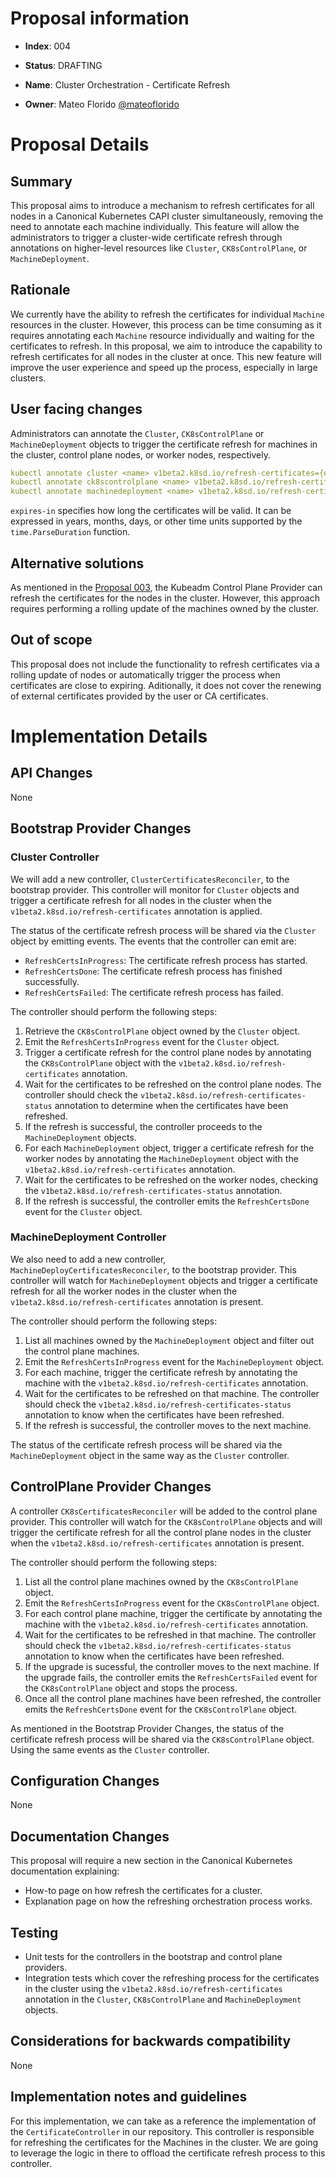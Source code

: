 <!--
To start a new proposal, create a copy of this template on this directory and
fill out the sections below.
-->

# Proposal information

<!-- Index number -->
- **Index**: 004

<!-- Status -->
- **Status**: DRAFTING
<!-- **DRAFTING**/**ACCEPTED**/**REJECTED** -->

<!-- Short description for the feature -->
- **Name**: Cluster Orchestration - Certificate Refresh

<!-- Owner name and github handle -->
- **Owner**: Mateo Florido [@mateoflorido](https://github.com/mateoflorido)

# Proposal Details

## Summary
<!--
In a short paragraph, explain what the proposal is about and what problem
it is attempting to solve.
-->

This proposal aims to introduce a mechanism to refresh certificates for all
nodes in a Canonical Kubernetes CAPI cluster simultaneously, removing the
need to annotate each machine individually. This feature will allow the
administrators to trigger a cluster-wide certificate refresh through
annotations on higher-level resources like `Cluster`, `CK8sControlPlane`, or
`MachineDeployment`.

## Rationale
<!--
This section COULD be as short or as long as needed. In the appropriate amount
of detail, you SHOULD explain how this proposal improves k8s providers, what is the
problem it is trying to solve and how this makes the user experience better.

You can do this by describing user scenarios, and how this feature helps them.
You can also provide examples of how this feature may be used.
-->

We currently have the ability to refresh the certificates for individual
`Machine` resources in the cluster. However, this process can be time consuming
as it requires annotating each `Machine` resource individually and waiting for
the certificates to refresh. In this proposal, we aim to introduce the
capability to refresh certificates for all nodes in the cluster at once. This
new feature will improve the user experience and speed up the process,
especially in large clusters.

## User facing changes
<!--
This section MUST describe any user-facing changes that this feature brings, if
any. If an API change is required, the affected endpoints MUST be mentioned. If
the output of any k8s command changes, the difference MUST be mentioned, with a
clear example of "before" and "after".
-->

Administrators can annotate the `Cluster`, `CK8sControlPlane` or
`MachineDeployment` objects to trigger the certificate refresh for machines in the
cluster, control plane nodes, or worker nodes, respectively.

```yaml
kubectl annotate cluster <name> v1beta2.k8sd.io/refresh-certificates={expires-in}
kubectl annotate ck8scontrolplane <name> v1beta2.k8sd.io/refresh-certificates={expires-in}
kubectl annotate machinedeployment <name> v1beta2.k8sd.io/refresh-certificates={expires-in}
```

`expires-in` specifies how long the certificates will be valid. It can be
expressed in years, months, days, or other time units supported by the
`time.ParseDuration` function.

## Alternative solutions
<!--
This section SHOULD list any possible alternative solutions that have been or
should be considered. If required, add more details about why these alternative
solutions were discarded.
-->

As mentioned in the [Proposal 003], the Kubeadm Control Plane Provider can
refresh the certificates for the nodes in the cluster. However, this approach
requires performing a rolling update of the machines owned by the cluster.

## Out of scope
<!--
This section MUST reference any work that is out of scope for this proposal.
Out of scope items are typically unknowns that we do not yet have a clear idea
of how to solve, so we explicitly do not tackle them until we have more
information.

This section is very useful to help guide the implementation details section
below, or serve as reference for future proposals.
-->

This proposal does not include the functionality to refresh certificates via
a rolling update of nodes or automatically trigger the process when
certificates are close to expiring. Aditionally, it does not cover
the renewing of external certificates provided by the user or CA certificates.

# Implementation Details

## API Changes
<!--
This section MUST mention any changes to the k8sd API, or any additional API
endpoints (and messages) that are required for this proposal.

Unless there is a particularly strong reason, it is preferable to add new v2/v3
APIs endpoints instead of breaking the existing APIs, such that API clients are
not affected.
-->

None

## Bootstrap Provider Changes
<!--
This section MUST mention any changes to the bootstrap provider.
-->

### Cluster Controller

We will add a new controller, `ClusterCertificatesReconciler`, to the bootstrap
provider. This controller will monitor for `Cluster` objects and trigger a
certificate refresh for all nodes in the cluster when the
`v1beta2.k8sd.io/refresh-certificates` annotation is applied.

The status of the certificate refresh process will be shared via the `Cluster`
object by emitting events. The events that the controller can emit are:
- `RefreshCertsInProgress`: The certificate refresh process has started.
- `RefreshCertsDone`: The certificate refresh process has finished successfully.
- `RefreshCertsFailed`: The certificate refresh process has failed.

The controller should perform the following steps:
1. Retrieve the `CK8sControlPlane` object owned by the `Cluster` object.
2. Emit the `RefreshCertsInProgress` event for the `Cluster` object.
3. Trigger a certificate refresh for the control plane nodes by annotating the
   `CK8sControlPlane` object with the `v1beta2.k8sd.io/refresh-certificates`
   annotation.
4. Wait for the certificates to be refreshed on the control plane nodes. The
   controller should check the `v1beta2.k8sd.io/refresh-certificates-status`
   annotation to determine when the certificates have been refreshed.
5. If the refresh is successful, the controller proceeds to the
   `MachineDeployment` objects.
6. For each `MachineDeployment` object, trigger a certificate refresh for the
   worker nodes by annotating the `MachineDeployment` object with the
   `v1beta2.k8sd.io/refresh-certificates` annotation.
7. Wait for the certificates to be refreshed on the worker nodes, checking the
   `v1beta2.k8sd.io/refresh-certificates-status` annotation.
8. If the refresh is successful, the controller emits the `RefreshCertsDone`
   event for the `Cluster` object.

### MachineDeployment Controller

We also need to add a new controller, `MachineDeployCertificatesReconciler`, to
the bootstrap provider. This controller will watch for `MachineDeployment`
objects and trigger a certificate refresh for all the worker nodes in the
cluster when the `v1beta2.k8sd.io/refresh-certificates` annotation is present.

The controller should perform the following steps:
1. List all machines owned by the `MachineDeployment` object and filter out the
   control plane machines.
2. Emit the `RefreshCertsInProgress` event for the `MachineDeployment` object.
3. For each machine, trigger the certificate refresh by annotating the machine
   with the `v1beta2.k8sd.io/refresh-certificates` annotation.
4. Wait for the certificates to be refreshed on that machine. The controller
   should check the `v1beta2.k8sd.io/refresh-certificates-status` annotation
   to know when the certificates have been refreshed.
5. If the refresh is successful, the controller moves to the next machine.

The status of the certificate refresh process will be shared via the
`MachineDeployment` object in the same way as the `Cluster` controller.

## ControlPlane Provider Changes
<!--
This section MUST mention any changes to the controlplane provider.
-->

A controller `CK8sCertificatesReconciler` will be added to the control plane
provider. This controller will watch for the `CK8sControlPlane` objects and
will trigger the certificate refresh for all the control plane nodes in the
cluster when the `v1beta2.k8sd.io/refresh-certificates` annotation is present.

The controller should perform the following steps:
1. List all the control plane machines owned by the `CK8sControlPlane` object.
2. Emit the `RefreshCertsInProgress` event for the `CK8sControlPlane` object.
3. For each control plane machine, trigger the certificate by annotating the
   machine with the `v1beta2.k8sd.io/refresh-certificates` annotation.
4. Wait for the certificates to be refreshed in that machine. The controller
   should check the `v1beta2.k8sd.io/refresh-certificates-status`
   annotation to know when the certificates have been refreshed.
5. If the upgrade is sucessful, the controller moves to the next machine.
   If the upgrade fails, the controller emits the `RefreshCertsFailed` event
   for the `CK8sControlPlane` object and stops the process.
6. Once all the control plane machines have been refreshed, the controller emits
   the `RefreshCertsDone` event for the `CK8sControlPlane` object.

As mentioned in the Bootstrap Provider Changes, the status of the certificate
refresh process will be shared via the `CK8sControlPlane` object. Using the
same events as the `Cluster` controller.

## Configuration Changes
<!--
This section MUST mention any new configuration options or service arguments
that are introduced.
-->

None

## Documentation Changes
<!--
This section MUST mention any new documentation that is required for the new
feature. Most features are expected to come with at least a How-To and an
Explanation page.

In this section, it is useful to think about any existing pages that need to be
updated (e.g. command outputs).
-->
This proposal will require a new section in the Canonical Kubernetes
documentation explaining:
- How-to page on how refresh the certificates for a cluster.
- Explanation page on how the refreshing orchestration process works.

## Testing
<!--
This section MUST explain how the new feature will be tested.
-->

- Unit tests for the controllers in the bootstrap and control plane providers.
- Integration tests which cover the refreshing process for the certificates in
  the cluster using the `v1beta2.k8sd.io/refresh-certificates` annotation in
  the `Cluster`, `CK8sControlPlane` and `MachineDeployment` objects.

## Considerations for backwards compatibility
<!--
In this section, you MUST mention any breaking changes that are introduced by
this feature. Some examples:

- In case of deleting a database table, how do older k8sd instances handle it?
- In case of a changed API endpoint, how do existing clients handle it?
- etc
-->

None

## Implementation notes and guidelines
<!--
In this section, you SHOULD go into detail about how the proposal can be
implemented. If needed, link to specific parts of the code (link against
particular commits, not branches, such that any links remain valid going
forward).

This is useful as it allows the proposal owner to not be the person that
implements it.
-->
For this implementation, we can take as a reference the implementation of the
`CertificateController` in our repository. This controller is responsible for
refreshing the certificates for the Machines in the cluster. We are going to
leverage the logic in there to offload the certificate refresh process to this
controller.

<!-- Links -->

[Proposal 003]: 003-refresh-certs.md

